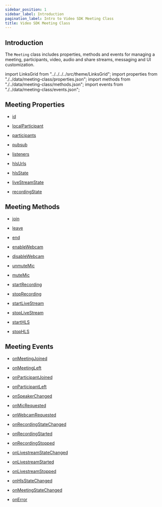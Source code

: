 ```yaml
---
sidebar_position: 1
sidebar_label: Introduction
pagination_label: Intro to Video SDK Meeting Class
title: Video SDK Meeting Class
---
```


<div class="sdk-api-ref">

## Introduction

The `Meeting` class includes properties, methods and events for managing a meeting, participants, video, audio and share streams, messaging and UI customization.

import LinksGrid from "../../../../src/theme/LinksGrid";
import properties from "./../data/meeting-class/properties.json";
import methods from "./../data/meeting-class/methods.json";
import events from "./../data/meeting-class/events.json";

## Meeting Properties

<div class="row">

<div class="col col--4 margin-bottom--sm" >

- [id](./properties#id)

</div>
<div class="col col--4 margin-bottom--sm" >

- [localParticipant](./properties#localparticipant)

</div>
<div class="col col--4 margin-bottom--sm" >

- [participants](./properties#participants)

</div>
<div class="col col--4 margin-bottom--sm" >

- [pubsub](./pubsub)

</div>
<div class="col col--4 margin-bottom--sm" >

- [listeners](./properties#listeners)

</div>
<div class="col col--4 margin-bottom--sm" >

- [hlsUrls](./properties#hlsurls)

</div>
<div class="col col--4 margin-bottom--sm" >

- [hlsState](./properties#hlsstate)

</div>
<div class="col col--4 margin-bottom--sm" >

- [liveStreamState](./properties#livestreamstate)

</div>
<div class="col col--4 margin-bottom--sm" >

- [recordingState](./properties#recordingstate)

</div>

</div>

## Meeting Methods

<div class="row">

<div class="col col--4 margin-bottom--sm" >

- [join](./methods#join)

</div>
<div class="col col--4 margin-bottom--sm" >

- [leave](./methods#leave)

</div>
<div class="col col--4 margin-bottom--sm" >

- [end](./methods#end)

</div>
<div class="col col--4 margin-bottom--sm" >

- [enableWebcam](./methods#enablewebcam)

</div>
<div class="col col--4 margin-bottom--sm" >

- [disableWebcam](./methods#disablewebcam)

</div>
<div class="col col--4 margin-bottom--sm" >

- [unmuteMic](./methods#unmutemic)

</div>
<div class="col col--4 margin-bottom--sm" >

- [muteMic](./methods#mutemic)

</div>
<div class="col col--4 margin-bottom--sm" >

- [startRecording](./methods#startrecording)

</div>
<div class="col col--4 margin-bottom--sm" >

- [stopRecording](./methods#stoprecording)

</div>
<div class="col col--4 margin-bottom--sm" >

- [startLiveStream](./methods#startlivestream)

</div>
<div class="col col--4 margin-bottom--sm" >

- [stopLiveStream](./methods#stoplivestream)

</div>
<div class="col col--4 margin-bottom--sm" >

- [startHLS](./methods#starthls)

</div>
<div class="col col--4 margin-bottom--sm" >

- [stopHLS](./methods#stophls)

</div>

</div>

## Meeting Events

<div class="row">

<div class="col col--4 margin-bottom--sm" >

- [onMeetingJoined](./events#onmeetingjoined)

</div>
<div class="col col--4 margin-bottom--sm" >

- [onMeetingLeft](./events#onmeetingleft)

</div>
<div class="col col--4 margin-bottom--sm" >

- [onParticipantJoined](./events#onparticipantjoined)

</div>
<div class="col col--4 margin-bottom--sm" >

- [onParticipantLeft](./events#onparticipantleft)

</div>
<div class="col col--4 margin-bottom--sm" >

- [onSpeakerChanged](./events#onspeakerchanged)

</div>
<div class="col col--4 margin-bottom--sm" >

- [onMicRequested](./events#onmicrequested)

</div>
<div class="col col--4 margin-bottom--sm" >

- [onWebcamRequested](./events#onwebcamrequested)

</div>
<div class="col col--4 margin-bottom--sm" >

- [onRecordingStateChanged](./events#onrecordingstatechanged)

</div>
<div class="col col--4 margin-bottom--sm" >

- [onRecordingStarted](./events#onrecordingstarted)

</div>
<div class="col col--4 margin-bottom--sm" >

- [onRecordingStopped](./events#onrecordingstopped)

</div>
<div class="col col--4 margin-bottom--sm" >

- [onLivestreamStateChanged](./events#onlivestreamstatechanged)

</div>
<div class="col col--4 margin-bottom--sm" >

- [onLivestreamStarted](./events#onlivestreamstarted)

</div>
<div class="col col--4 margin-bottom--sm" >

- [onLivestreamStopped](./events#onlivestreamstopped)

</div>
<div class="col col--4 margin-bottom--sm" >

- [onHlsStateChanged](./events#onhlsstatechanged)

</div>
<div class="col col--4 margin-bottom--sm" >

- [onMeetingStateChanged](./events#onmeetingstatechanged)

</div>
<div class="col col--4 margin-bottom--sm" >

- [onError](./events#onerror)

</div>

</div>

</div>
